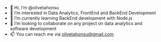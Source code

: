 - 👋 Hi, I’m @olivetahonsu
- 👀 I’m interested in Data Analytics, FrontEnd and BackEnd Development 
- 🌱 I’m currently learning BackEnd development with Node.js
- 💞️ I’m looking to collaborate on any project on data analytics and software development
- 📫 You can reach me via olivetahonsu@gmail.com

<!---
olivetahonsu/olivetahonsu is a ✨ special ✨ repository because its `README.md` (this file) appears on your GitHub profile.
You can click the Preview link to take a look at your changes.
--->
